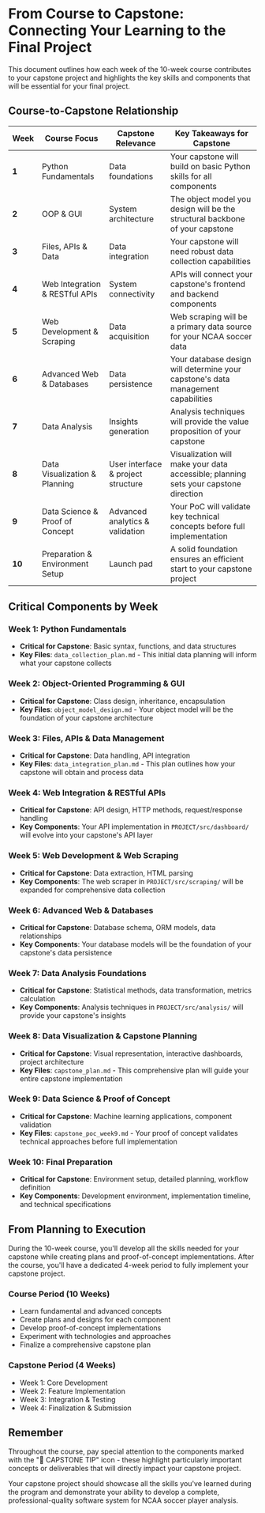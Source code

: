 # From Course to Capstone: Connecting Your Learning to the Final Project

This document outlines how each week of the 10-week course contributes to your capstone project and highlights the key skills and components that will be essential for your final project.

## Course-to-Capstone Relationship

| Week | Course Focus | Capstone Relevance | Key Takeaways for Capstone |
|------|--------------|-------------------|----------------------------|
| **1** | Python Fundamentals | Data foundations | Your capstone will build on basic Python skills for all components |
| **2** | OOP & GUI | System architecture | The object model you design will be the structural backbone of your capstone |
| **3** | Files, APIs & Data | Data integration | Your capstone will need robust data collection capabilities |
| **4** | Web Integration & RESTful APIs | System connectivity | APIs will connect your capstone's frontend and backend components |
| **5** | Web Development & Scraping | Data acquisition | Web scraping will be a primary data source for your NCAA soccer data |
| **6** | Advanced Web & Databases | Data persistence | Your database design will determine your capstone's data management capabilities |
| **7** | Data Analysis | Insights generation | Analysis techniques will provide the value proposition of your capstone |
| **8** | Data Visualization & Planning | User interface & project structure | Visualization will make your data accessible; planning sets your capstone direction |
| **9** | Data Science & Proof of Concept | Advanced analytics & validation | Your PoC will validate key technical concepts before full implementation |
| **10** | Preparation & Environment Setup | Launch pad | A solid foundation ensures an efficient start to your capstone project |

## Critical Components by Week

### Week 1: Python Fundamentals
- **Critical for Capstone**: Basic syntax, functions, and data structures
- **Key Files**: `data_collection_plan.md` - This initial data planning will inform what your capstone collects

### Week 2: Object-Oriented Programming & GUI
- **Critical for Capstone**: Class design, inheritance, encapsulation
- **Key Files**: `object_model_design.md` - Your object model will be the foundation of your capstone architecture

### Week 3: Files, APIs & Data Management
- **Critical for Capstone**: Data handling, API integration
- **Key Files**: `data_integration_plan.md` - This plan outlines how your capstone will obtain and process data

### Week 4: Web Integration & RESTful APIs
- **Critical for Capstone**: API design, HTTP methods, request/response handling
- **Key Components**: Your API implementation in `PROJECT/src/dashboard/` will evolve into your capstone's API layer

### Week 5: Web Development & Web Scraping
- **Critical for Capstone**: Data extraction, HTML parsing
- **Key Components**: The web scraper in `PROJECT/src/scraping/` will be expanded for comprehensive data collection

### Week 6: Advanced Web & Databases
- **Critical for Capstone**: Database schema, ORM models, data relationships
- **Key Components**: Your database models will be the foundation of your capstone's data persistence

### Week 7: Data Analysis Foundations
- **Critical for Capstone**: Statistical methods, data transformation, metrics calculation
- **Key Components**: Analysis techniques in `PROJECT/src/analysis/` will provide your capstone's insights

### Week 8: Data Visualization & Capstone Planning
- **Critical for Capstone**: Visual representation, interactive dashboards, project architecture
- **Key Files**: `capstone_plan.md` - This comprehensive plan will guide your entire capstone implementation

### Week 9: Data Science & Proof of Concept
- **Critical for Capstone**: Machine learning applications, component validation
- **Key Files**: `capstone_poc_week9.md` - Your proof of concept validates technical approaches before full implementation

### Week 10: Final Preparation
- **Critical for Capstone**: Environment setup, detailed planning, workflow definition
- **Key Components**: Development environment, implementation timeline, and technical specifications

## From Planning to Execution

During the 10-week course, you'll develop all the skills needed for your capstone while creating plans and proof-of-concept implementations. After the course, you'll have a dedicated 4-week period to fully implement your capstone project.

### Course Period (10 Weeks)
- Learn fundamental and advanced concepts
- Create plans and designs for each component
- Develop proof-of-concept implementations
- Experiment with technologies and approaches
- Finalize a comprehensive capstone plan

### Capstone Period (4 Weeks)
- Week 1: Core Development
- Week 2: Feature Implementation
- Week 3: Integration & Testing
- Week 4: Finalization & Submission

## Remember

Throughout the course, pay special attention to the components marked with the "🌟 CAPSTONE TIP" icon - these highlight particularly important concepts or deliverables that will directly impact your capstone project.

Your capstone project should showcase all the skills you've learned during the program and demonstrate your ability to develop a complete, professional-quality software system for NCAA soccer player analysis.
